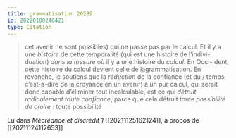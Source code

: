 ```yaml
---
title: grammatisation 20289
id: 20220108246421
type: Citation
---
```


> cet avenir ne sont possibles) qui ne passe pas par le calcul. Et il y a une *histoire* de cette temporalité (qui est une histoire de l’indivi- duation) *dans la mesure* où il y a une histoire du *calcul*. En Occi- dent, cette histoire du calcul devient celle de lagrammatisation. En revanche, je soutiens que la *réduction* de la confiance (et du / temps, c’est-à-dire de la croyance en un avenir) à un pur calcul, qui serait donc capable d’éliminer tout incalculable, est ce qui *détruit radicalement toute confiance*, parce que cela détruit toute *possibilité de croire* : toute possibilité

Lu dans *Mécréance et discrédit 1* [[20211125162124]], à propos de [[20211124112653]]